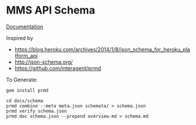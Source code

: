 # MMS API Schema

[Documentation](/docs/schema/schema.md)

Inspired by
* https://blog.heroku.com/archives/2014/1/8/json_schema_for_heroku_platform_api
* http://json-schema.org/
* https://github.com/interagent/prmd

To Generate:

`gem install prmd`

```
cd docs/schema
prmd combine --meta meta.json schemata/ > schema.json
prmd verify schema.json
prmd doc schema.json --prepend overview.md > schema.md
```
